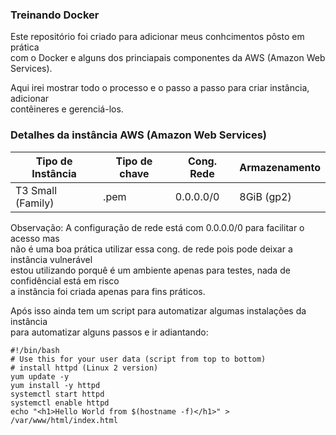 ### Treinando Docker

Este repositório foi criado para adicionar meus conhcimentos pôsto em prática<br>
com o Docker e alguns dos princiapais componentes da AWS (Amazon Web Services).

Aqui irei mostrar todo o processo e o passo a passo para criar instância, adicionar<br>
contêineres e gerenciá-los.

### Detalhes da instância AWS (Amazon Web Services)

Tipo de Instância | Tipo de chave | Cong. Rede | Armazenamento
---|---|---|---
T3 Small (Family) | .pem | 0.0.0.0/0 | 8GiB (gp2)

<p>Observação: A configuração de rede está com 0.0.0.0/0 para facilitar o acesso mas<br>
não é uma boa prática utilizar essa cong. de rede pois pode deixar a instância vulnerável<br>
estou utilizando porquê é um ambiente apenas para testes, nada de confidêncial está em risco<br>
a instância foi criada apenas para fins práticos.</p>

Após isso ainda tem um script para automatizar algumas instalações da instância<br>
para automatizar alguns passos e ir adiantando:

    #!/bin/bash
    # Use this for your user data (script from top to bottom)
    # install httpd (Linux 2 version)
    yum update -y
    yum install -y httpd
    systemctl start httpd
    systemctl enable httpd
    echo "<h1>Hello World from $(hostname -f)</h1>" > /var/www/html/index.html
    
